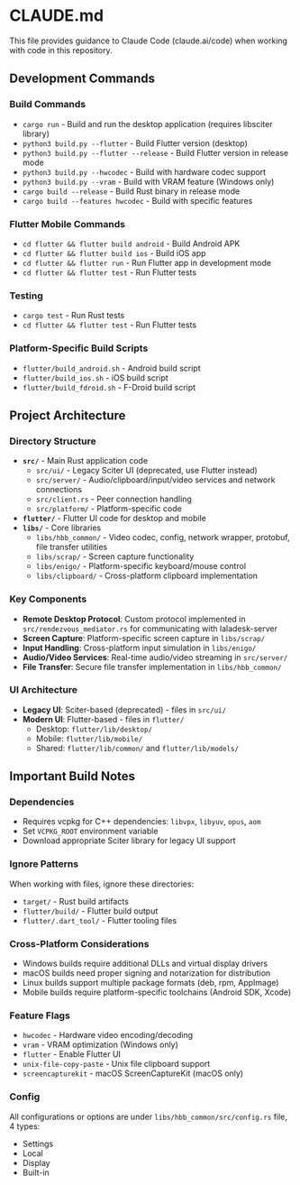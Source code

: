 # CLAUDE.md

This file provides guidance to Claude Code (claude.ai/code) when working with code in this repository.

## Development Commands

### Build Commands
- `cargo run` - Build and run the desktop application (requires libsciter library)
- `python3 build.py --flutter` - Build Flutter version (desktop)
- `python3 build.py --flutter --release` - Build Flutter version in release mode
- `python3 build.py --hwcodec` - Build with hardware codec support
- `python3 build.py --vram` - Build with VRAM feature (Windows only)
- `cargo build --release` - Build Rust binary in release mode
- `cargo build --features hwcodec` - Build with specific features

### Flutter Mobile Commands
- `cd flutter && flutter build android` - Build Android APK
- `cd flutter && flutter build ios` - Build iOS app
- `cd flutter && flutter run` - Run Flutter app in development mode
- `cd flutter && flutter test` - Run Flutter tests

### Testing
- `cargo test` - Run Rust tests
- `cd flutter && flutter test` - Run Flutter tests

### Platform-Specific Build Scripts
- `flutter/build_android.sh` - Android build script
- `flutter/build_ios.sh` - iOS build script
- `flutter/build_fdroid.sh` - F-Droid build script

## Project Architecture

### Directory Structure
- **`src/`** - Main Rust application code
  - `src/ui/` - Legacy Sciter UI (deprecated, use Flutter instead)
  - `src/server/` - Audio/clipboard/input/video services and network connections
  - `src/client.rs` - Peer connection handling
  - `src/platform/` - Platform-specific code
- **`flutter/`** - Flutter UI code for desktop and mobile
- **`libs/`** - Core libraries
  - `libs/hbb_common/` - Video codec, config, network wrapper, protobuf, file transfer utilities
  - `libs/scrap/` - Screen capture functionality
  - `libs/enigo/` - Platform-specific keyboard/mouse control
  - `libs/clipboard/` - Cross-platform clipboard implementation

### Key Components
- **Remote Desktop Protocol**: Custom protocol implemented in `src/rendezvous_mediator.rs` for communicating with laladesk-server
- **Screen Capture**: Platform-specific screen capture in `libs/scrap/`
- **Input Handling**: Cross-platform input simulation in `libs/enigo/`
- **Audio/Video Services**: Real-time audio/video streaming in `src/server/`
- **File Transfer**: Secure file transfer implementation in `libs/hbb_common/`

### UI Architecture
- **Legacy UI**: Sciter-based (deprecated) - files in `src/ui/`
- **Modern UI**: Flutter-based - files in `flutter/`
  - Desktop: `flutter/lib/desktop/`
  - Mobile: `flutter/lib/mobile/`
  - Shared: `flutter/lib/common/` and `flutter/lib/models/`

## Important Build Notes

### Dependencies
- Requires vcpkg for C++ dependencies: `libvpx`, `libyuv`, `opus`, `aom`
- Set `VCPKG_ROOT` environment variable
- Download appropriate Sciter library for legacy UI support

### Ignore Patterns
When working with files, ignore these directories:
- `target/` - Rust build artifacts
- `flutter/build/` - Flutter build output
- `flutter/.dart_tool/` - Flutter tooling files

### Cross-Platform Considerations
- Windows builds require additional DLLs and virtual display drivers
- macOS builds need proper signing and notarization for distribution
- Linux builds support multiple package formats (deb, rpm, AppImage)
- Mobile builds require platform-specific toolchains (Android SDK, Xcode)

### Feature Flags
- `hwcodec` - Hardware video encoding/decoding
- `vram` - VRAM optimization (Windows only)
- `flutter` - Enable Flutter UI
- `unix-file-copy-paste` - Unix file clipboard support
- `screencapturekit` - macOS ScreenCaptureKit (macOS only)

### Config
All configurations or options are under `libs/hbb_common/src/config.rs` file, 4 types:
- Settings
- Local
- Display
- Built-in
